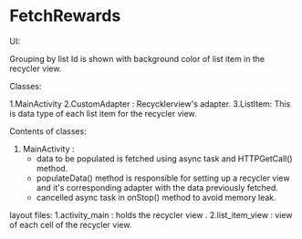 # FetchRewards

UI:

Grouping by list Id is shown with background color of list item in the recycler view.

Classes:

1.MainActivity
2.CustomAdapter : Recycklerview's adapter.
3.ListItem: This is data type of each list item for the recycler view.

Contents of classes:

1. MainActivity :
   * data to be populated is fetched using async task and HTTPGetCall() method.
   * populateData() method is responsible for setting up a recycler view and it's corresponding adapter with the data previously fetched.
   * cancelled async task in onStop() method to avoid memory leak.

layout files:
1.activity_main  : holds the recycler view .
2.list_item_view : view of each cell of the recycler view. 
